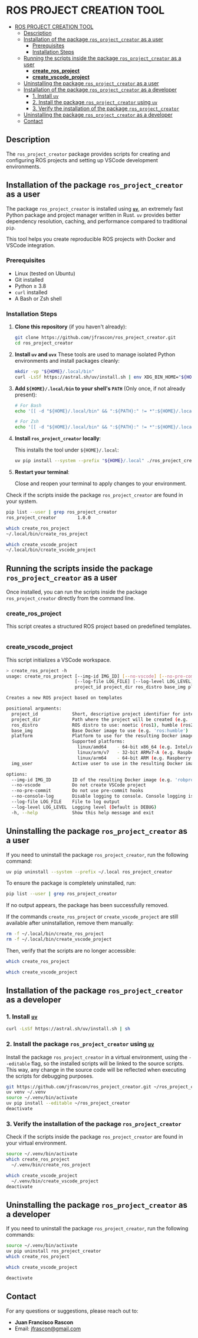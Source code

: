 # ROS PROJECT CREATION TOOL

- [ROS PROJECT CREATION TOOL](#ros-project-creation-tool)
  - [Description](#description)
  - [Installation of the package `ros_project_creator` as a user](#installation-of-the-package-ros_project_creator-as-a-user)
    - [Prerequisites](#prerequisites)
    - [Installation Steps](#installation-steps)
  - [Running the scripts inside the package `ros_project_creator` as a user](#running-the-scripts-inside-the-package-ros_project_creator-as-a-user)
    - [**create\_ros\_project**](#create_ros_project)
    - [**create\_vscode\_project**](#create_vscode_project)
  - [Uninstalling the package `ros_project_creator` as a user](#uninstalling-the-package-ros_project_creator-as-a-user)
  - [Installation of the package `ros_project_creator` as a developer](#installation-of-the-package-ros_project_creator-as-a-developer)
    - [1. Install `uv`](#1-install-uv)
    - [2. Install the package `ros_project_creator` using `uv`](#2-install-the-package-ros_project_creator-using-uv)
    - [3. Verify the installation of the package `ros_project_creator`](#3-verify-the-installation-of-the-package-ros_project_creator)
  - [Uninstalling the package `ros_project_creator` as a developer](#uninstalling-the-package-ros_project_creator-as-a-developer)
  - [Contact](#contact)

## Description

The `ros_project_creator` package provides scripts for creating and configuring ROS projects and setting up VSCode development environments.

## Installation of the package `ros_project_creator` as a user

The package `ros_project_creator` is installed using **[`uv`](https://docs.astral.sh/uv/)**, an extremely fast Python package and project manager written in Rust. `uv` provides better dependency resolution, caching, and performance compared to traditional `pip`.

This tool helps you create reproducible ROS projects with Docker and VSCode integration.

### Prerequisites

* Linux (tested on Ubuntu)
* Git installed
* Python ≥ 3.8
* `curl` installed
* A Bash or Zsh shell

### Installation Steps

1. **Clone this repository** (if you haven't already):

   ```bash
   git clone https://github.com/jfrascon/ros_project_creator.git
   cd ros_project_creator
   ```

2. **Install `uv` and `uvx`**
   These tools are used to manage isolated Python environments and install packages cleanly:

   ```bash
   mkdir -vp "${HOME}/.local/bin"
   curl -LsSf https://astral.sh/uv/install.sh | env XDG_BIN_HOME="${HOME}/.local/bin" UV_NO_MODIFY_PATH=1 sh
   ```

3. **Add `${HOME}/.local/bin` to your shell's `PATH`**
   (Only once, if not already present):

   ```bash
   # For Bash
   echo '[[ -d "${HOME}/.local/bin" && ":${PATH}:" != *":${HOME}/.local/bin:"* ]] && export PATH="${HOME}/.local/bin:${PATH}"' >> ~/.bashrc

   # For Zsh
   echo '[[ -d "${HOME}/.local/bin" && ":${PATH}:" != *":${HOME}/.local/bin:"* ]] && export PATH="${HOME}/.local/bin:${PATH}"' >> ~/.zshrc
   ```

4. **Install `ros_project_creator` locally**:

   This installs the tool under `${HOME}/.local`:

   ```bash
   uv pip install --system --prefix "${HOME}/.local" ./ros_project_creator
   ```

5. **Restart your terminal**:

   Close and reopen your terminal to apply changes to your environment.

Check if the scripts inside the package `ros_project_creator` are found in your system.

```sh
pip list --user | grep ros_project_creator
ros_project_creator        1.0.0

which create_ros_project
~/.local/bin/create_ros_project

which create_vscode_project
~/.local/bin/create_vscode_project
```

## Running the scripts inside the package `ros_project_creator` as a user

Once installed, you can run the scripts inside the package `ros_project_creator` directly from the command line.

### **create_ros_project**

This script creates a structured ROS project based on predefined templates.

```sh
```

### **create_vscode_project**

This script initializes a VSCode workspace.

```sh
> create_ros_project -h
usage: create_ros_project [--img-id IMG_ID] [--no-vscode] [--no-pre-commit] [--no-console-log]
                          [--log-file LOG_FILE] [--log-level LOG_LEVEL] [-h]
                          project_id project_dir ros_distro base_img platform img_user

Creates a new ROS project based on templates

positional arguments:
  project_id             Short, descriptive project identifier for internal reference (e.g. 'robproj')
  project_dir            Path where the project will be created (e.g. '~/projects/robproj')
  ros_distro             ROS distro to use: noetic (ros1), humble (ros2), jazzy (ros2)
  base_img               Base Docker image to use (e.g. 'ros:humble')
  platform               Platform to use for the resulting Docker image (e.g. 'linux/amd64').
                         Supported platforms:
                           linux/amd64    - 64-bit x86_64 (e.g. Intel/AMD PCs and servers)
                           linux/arm/v7   - 32-bit ARMv7-A (e.g. Raspberry Pi 2/3 with 32-bit OS)
                           linux/arm64    - 64-bit ARM (e.g. Raspberry Pi 4)
  img_user               Active user to use in the resulting Docker image

options:
  --img-id IMG_ID        ID of the resulting Docker image (e.g. 'robproj:humble'). If not set, defaults to '<project-id>:latest'
  --no-vscode            Do not create VSCode project
  --no-pre-commit        Do not use pre-commit hooks
  --no-console-log       Disable logging to console. Console logging is enabled by default
  --log-file LOG_FILE    File to log output
  --log-level LOG_LEVEL  Logging level (Default is DEBUG)
  -h, --help             Show this help message and exit
```

## Uninstalling the package `ros_project_creator` as a user

If you need to uninstall the package `ros_project_creator`, run the following command:

```sh
uv pip uninstall --system --prefix ~/.local ros_project_creator
```

To ensure the package is completely uninstalled, run:

```sh
pip list --user | grep ros_project_creator
```

If no output appears, the package has been successfully removed.

If the commands `create_ros_project` or `create_vscode_project` are still available after uninstallation, remove them manually:

```sh
rm -f ~/.local/bin/create_ros_project
rm -f ~/.local/bin/create_vscode_project
```

Then, verify that the scripts are no longer accessible:

```sh
which create_ros_project

which create_vscode_project

```

## Installation of the package `ros_project_creator` as a developer

### 1. Install [`uv`](https://docs.astral.sh/uv/)

```sh
curl -LsSf https://astral.sh/uv/install.sh | sh
```

### 2. Install the package `ros_project_creator` using [`uv`](https://docs.astral.sh/uv/)

Install the package `ros_project_creator` in a virtual environment, using the `--editable` flag, so the installed scripts will be linked to the source scripts.
This way, any change in the source code will be reflected when executing the scripts for debugging purposes.

```sh
git https://github.com/jfrascon/ros_project_creator.git ~/ros_project_creator
uv venv ~/.venv
source ~/.venv/bin/activate
uv pip install --editable ~/ros_project_creator
deactivate
```

### 3. Verify the installation of the package `ros_project_creator`

Check if the scripts inside the package `ros_project_creator` are found in your virtual environment.

```sh
source ~/.venv/bin/activate
which create_ros_project
  ~/.venv/bin/create_ros_project

which create_vscode_project
  ~/.venv/bin/create_vscode_project
deactivate
```

## Uninstalling the package `ros_project_creator` as a developer

If you need to uninstall the package `ros_project_creator`, run the following commands:

```sh
source ~/.venv/bin/activate
uv pip uninstall ros_project_creator
which create_ros_project

which create_vscode_project

deactivate
```

## Contact

For any questions or suggestions, please reach out to:

- **Juan Francisco Rascon**
- Email: [jfrascon@gmail.com](mailto:jfrascon@gmail.com)
